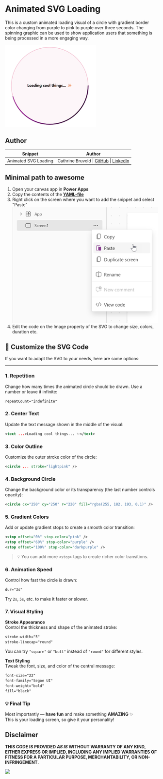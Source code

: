 # Animated SVG Loading

This is a custom animated loading visual of a circle with gradient border color changing from purple to pink to purple over three seconds. The spinning graphic can be used to show application users that something is being processed in a more engaging way. 

<img src="./assets/Animated_SVG_Loading.gif" alt="Video of Animated SVG Loading" width="300">

## Author

Snippet | Author  
--------|----------
Animated SVG Loading | Cathrine Bruvold \| [GitHub](https://github.com/cathrinebruvold) \| [LinkedIn](https://www.linkedin.com/in/cathrine-bruvold-b91b92113/)

## Minimal path to awesome

1. Open your canvas app in **Power Apps**
1. Copy the contents of the **[YAML-file](./source/animated-svg-loading.pa.yaml)** 
1. Right click on the screen where you want to add the snippet and select "Paste"
    ![View of the paste code button](./assets/paste.png)
1. Edit the code on the Image property of the SVG to change size, colors, duration etc. 

## 🎨 Customize the SVG Code

If you want to adapt the SVG to your needs, here are some options:

---

### 1. Repetition

Change how many times the animated circle should be drawn. Use a number or leave it infinite:

```xml
repeatCount="indefinite"
```

### 2. Center Text

Update the text message shown in the middle of the visual:

```xml
<text ...>Loading cool things... ✨</text>
```

### 3. Color Outline

Customize the outer stroke color of the circle:

```xml
<circle ... stroke="lightpink" />
```

### 4. Background Circle

Change the background color or its transparency (the last number controls opacity):

```xml
<circle cx="250" cy="250" r="220" fill="rgba(255, 182, 193, 0.1)" />
```

### 5. Gradient Colors

Add or update gradient stops to create a smooth color transition:

```xml
<stop offset="0%" stop-color="pink" />
<stop offset="60%" stop-color="purple" />
<stop offset="100%" stop-color="darkpurple" />
```

> 💡 You can add more `<stop>` tags to create richer color transitions.

### 6. Animation Speed

Control how fast the circle is drawn:

```xml
dur="3s"
```

Try `2s`, `5s`, etc. to make it faster or slower.

### 7. Visual Styling

**Stroke Appearance**  
Control the thickness and shape of the animated stroke:

```xml
stroke-width="5"
stroke-linecap="round"
```

You can try `"square"` or `"butt"` instead of `"round"` for different styles.

**Text Styling**  
Tweak the font, size, and color of the central message:

```xml
font-size="22"
font-family="Segoe UI"
font-weight="bold"
fill="black"
```

### 💡 Final Tip

Most importantly — **have fun** and make something **AMAZING** ✨  
This is your loading screen, so give it your personality!

## Disclaimer

**THIS CODE IS PROVIDED *AS IS* WITHOUT WARRANTY OF ANY KIND, EITHER EXPRESS OR IMPLIED, INCLUDING ANY IMPLIED WARRANTIES OF FITNESS FOR A PARTICULAR PURPOSE, MERCHANTABILITY, OR NON-INFRINGEMENT.**

<img src="https://m365-visitor-stats.azurewebsites.net/powerplatform-snippets/power-apps/animated-svg-loading" aria-hidden="true" />
